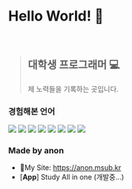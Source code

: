 # Hello World! 👋
<br>

> 대학생 프로그래머 💻
> --------
> 제 노력들을 기록하는 곳입니다.
### 경험해본 언어
<a><img src="https://img.shields.io/badge/HTML-E34F26?style=flat-square&logo=HTML5&logoColor=FFF"/></a>
<a><img src="https://img.shields.io/badge/CSS-1572B6?style=flat-square&logo=CSS3&logoColor=FFF"/></a>
<a><img src="https://img.shields.io/badge/JavaScript-F7DF1E?style=flat-square&logo=JavaScript&logoColor=000"/></a>
<a><img src="https://img.shields.io/badge/Flutter-60C9F8?style=flat-square&logo=Flutter&logoColor=000"/></a>
<a><img src="https://img.shields.io/badge/React-61DAFB?style=flat-square&logo=React&logoColor=000"/></a>
<a><img src="https://img.shields.io/badge/Java-007396?style=flat-square&logo=Java&logoColor=FFF"/></a>
<a><img src="https://img.shields.io/badge/C-A8B9CC?style=flat-square&logo=C&logoColor=000"/></a>
<a><img src="https://img.shields.io/badge/Python-3776AB?style=flat-square&logo=Python&logoColor=FFF"/></a>
### Made by anon
 * 🔗My Site: <https://anon.msub.kr>
 * [**App**] Study All in one (개발중...)
